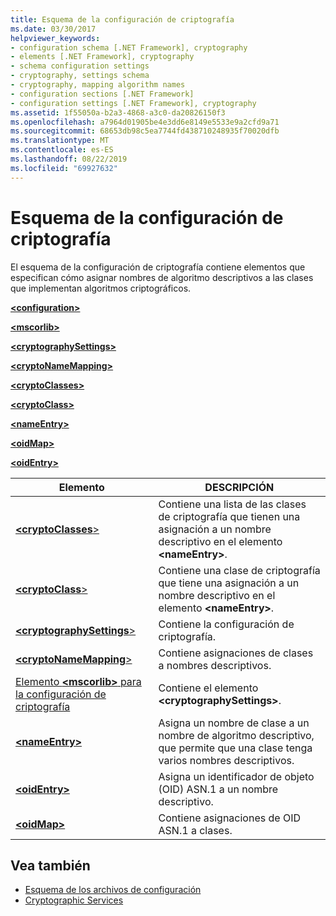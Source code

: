 ```yaml
---
title: Esquema de la configuración de criptografía
ms.date: 03/30/2017
helpviewer_keywords:
- configuration schema [.NET Framework], cryptography
- elements [.NET Framework], cryptography
- schema configuration settings
- cryptography, settings schema
- cryptography, mapping algorithm names
- configuration sections [.NET Framework]
- configuration settings [.NET Framework], cryptography
ms.assetid: 1f55050a-b2a3-4868-a3c0-da20826150f3
ms.openlocfilehash: a7964d01905be4e3dd6e8149e5533e9a2cfd9a71
ms.sourcegitcommit: 68653db98c5ea7744fd438710248935f70020dfb
ms.translationtype: MT
ms.contentlocale: es-ES
ms.lasthandoff: 08/22/2019
ms.locfileid: "69927632"
---
```

# <a name="cryptography-settings-schema"></a>Esquema de la configuración de criptografía
El esquema de la configuración de criptografía contiene elementos que especifican cómo asignar nombres de algoritmo descriptivos a las clases que implementan algoritmos criptográficos.  
  
 [**\<configuration>**](../configuration-element.md)  
  
 [**\<mscorlib>**](mscorlib-element-for-cryptography-settings.md)  
  
 [**\<cryptographySettings>**](cryptographysettings-element.md)  
  
 [**\<cryptoNameMapping>**](cryptonamemapping-element.md)  
  
 [**\<cryptoClasses>**](cryptoclasses-element.md)  
  
 [**\<cryptoClass>**](cryptoclass-element.md)  
  
 [**\<nameEntry>**](nameentry-element.md)  
  
 [**\<oidMap>**](oidmap-element.md)  
  
 [**\<oidEntry>**](oidentry-element.md)  
  
|Elemento|DESCRIPCIÓN|  
|-------------|-----------------|  
|[**\<cryptoClasses**>](cryptoclasses-element.md)|Contiene una lista de las clases de criptografía que tienen una asignación a un nombre descriptivo en el elemento **\<nameEntry>**.|  
|[**\<cryptoClass**>](cryptoclass-element.md)|Contiene una clase de criptografía que tiene una asignación a un nombre descriptivo en el elemento **\<nameEntry>**.|  
|[**\<cryptographySettings**>](cryptographysettings-element.md)|Contiene la configuración de criptografía.|  
|[**\<cryptoNameMapping**>](cryptonamemapping-element.md)|Contiene asignaciones de clases a nombres descriptivos.|  
|[Elemento **\<mscorlib>** para la configuración de criptografía](mscorlib-element-for-cryptography-settings.md)|Contiene el elemento **\<cryptographySettings>**.|  
|[**\<nameEntry>**](nameentry-element.md)|Asigna un nombre de clase a un nombre de algoritmo descriptivo, que permite que una clase tenga varios nombres descriptivos.|  
|[**\<oidEntry>**](oidentry-element.md)|Asigna un identificador de objeto (OID) ASN.1 a un nombre descriptivo.|  
|[**\<oidMap>**](oidmap-element.md)|Contiene asignaciones de OID ASN.1 a clases.|  
  
## <a name="see-also"></a>Vea también

- [Esquema de los archivos de configuración](../index.md)
- [Cryptographic Services](../../../../standard/security/cryptographic-services.md)
